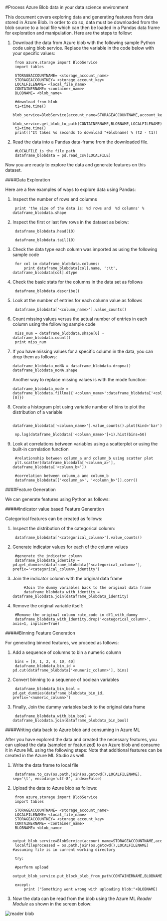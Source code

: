 <properties title="Process Data in Azure Blob" pageTitle="Process Data in  Azure Blob" description="Process Data in Azure Blob" metaKeywords="" services="data-science-process" solutions="" documentationCenter="" authors="sunliangms,fashah,msolhab" manager="paulettm" editor="" videoId="" scriptId="" />

<tags ms.service="data-science-process" ms.workload="data-services" ms.tgt_pltfrm="na" ms.devlang="na" ms.topic="article" ms.date="02/18/2015" ms.author="sunliangms,fashah,msolhab,garye" /> 

#<a name="heading"></a>Process Azure Blob data in your data science environment

This document covers exploring data and generating features from data stored in Azure Blob. In order to do so, data must be downloaded from the blob source to a local file which can then be loaded in a Pandas data frame for exploration and manipulation. Here are the steps to follow:

1. Download the data from Azure blob with the following sample Python code using blob service. Replace the variable in the code below with your specific values: 

	    from azure.storage import BlobService
    	import tables
    	
		STORAGEACCOUNTNAME= <storage_account_name>
		STORAGEACCOUNTKEY= <storage_account_key>
		LOCALFILENAME= <local_file_name>		
		CONTAINERNAME= <container_name>
		BLOBNAME= <blob_name>

    	#download from blob
    	t1=time.time()
    	blob_service=BlobService(account_name=STORAGEACCOUNTNAME,account_key=STORAGEACCOUNTKEY)
    	blob_service.get_blob_to_path(CONTAINERNAME,BLOBNAME,LOCALFILENAME)
    	t2=time.time()
    	print(("It takes %s seconds to download "+blobname) % (t2 - t1))


2. Read the data into a Pandas data-frame from the downloaded file.

	    #LOCALFILE is the file path	
    	dataframe_blobdata = pd.read_csv(LOCALFILE)

Now you are ready to explore the data and generate features on this dataset.

####<a name="blob-dataexploration"></a>Data Exploration

Here are a few examples of ways to explore data using Pandas:

1. Inspect the number of rows and columns 

		print 'the size of the data is: %d rows and  %d columns' % dataframe_blobdata.shape

2. Inspect the first or last few rows in the dataset as below:

		dataframe_blobdata.head(10)
		
		dataframe_blobdata.tail(10)

3. Check the data type each column was imported as using the following sample code
 	
		for col in dataframe_blobdata.columns:
		    print dataframe_blobdata[col].name, ':\t', dataframe_blobdata[col].dtype

4. Check the basic stats for the columns in the data set as follows
 
		dataframe_blobdata.describe()
	
5. Look at the number of entries for each column value as follows

		dataframe_blobdata['<column_name>'].value_counts()

6. Count missing values versus the actual number of entries in each column using the following sample code

		miss_num = dataframe_blobdata.shape[0] - dataframe_blobdata.count()
		print miss_num
	 
7.	If you have missing values for a specific column in the data, you can drop them as follows:

		dataframe_blobdata_noNA = dataframe_blobdata.dropna()
		dataframe_blobdata_noNA.shape

	Another way to replace missing values is with the mode function:
	
		dataframe_blobdata_mode = dataframe_blobdata.fillna({'<column_name>':dataframe_blobdata['<column_name>'].mode()[0]})		

8. Create a histogram plot using variable number of bins to plot the distribution of a variable	
	
		dataframe_blobdata['<column_name>'].value_counts().plot(kind='bar')
		
		np.log(dataframe_blobdata['<column_name>']+1).hist(bins=50)
	
9. Look at correlations between variables using a scatterplot or using the built-in correlation function

		#relationship between column_a and column_b using scatter plot
		plt.scatter(dataframe_blobdata['<column_a>'], dataframe_blobdata['<column_b>'])
		
		#correlation between column_a and column_b
		dataframe_blobdata[['<column_a>', '<column_b>']].corr()
	
	
####<a name="blob-featuregen"></a>Feature Generation
	
We can generate features using Python as follows:

#####<a name="blob-countfeature"></a>Indicator value based Feature Generation

Categorical features can be created as follows:

1. Inspect the distribution of the categorical column:
	
		dataframe_blobdata['<categorical_column>'].value_counts()

2. Generate indicator values for each of the column values

		#generate the indicator column
		dataframe_blobdata_identity = pd.get_dummies(dataframe_blobdata['<categorical_column>'], prefix='<categorical_column>_identity')

3. Join the indicator column with the original data frame 
 
			#Join the dummy variables back to the original data frame
			dataframe_blobdata_with_identity = dataframe_blobdata.join(dataframe_blobdata_identity)

4. Remove the original variable itself:

		#Remove the original column rate_code in df1_with_dummy
		dataframe_blobdata_with_identity.drop('<categorical_column>', axis=1, inplace=True)
	
#####<a name="blob-binningfeature"></a>Binning Feature Generation

For generating binned features, we proceed as follows:

1. Add a sequence of columns to bin a numeric column
 
		bins = [0, 1, 2, 4, 10, 40]
		dataframe_blobdata_bin_id = pd.cut(dataframe_blobdata['<numeric_column>'], bins)
		
2. Convert binning to a sequence of boolean variables

		dataframe_blobdata_bin_bool = pd.get_dummies(dataframe_blobdata_bin_id, prefix='<numeric_column>')
	
3. Finally, Join the dummy variables back to the original data frame

		dataframe_blobdata_with_bin_bool = dataframe_blobdata.join(dataframe_blobdata_bin_bool)	

####<a name="sql-featuregen"></a>Writing data back to Azure blob and consuming in Azure ML

After you have explored the data and created the necessary features, you can upload the data (sampled or featurized) to an Azure blob and consume it in Azure ML using the following steps:
Note that additional features can be created in the Azure ML Studio as well. 
1. Write the data frame to local file

		dataframe.to_csv(os.path.join(os.getcwd(),LOCALFILENAME), sep='\t', encoding='utf-8', index=False)

2. Upload the data to Azure blob as follows:

		from azure.storage import BlobService
    	import tables

		STORAGEACCOUNTNAME= <storage_account_name>
		LOCALFILENAME= <local_file_name>
		STORAGEACCOUNTKEY= <storage_account_key>
		CONTAINERNAME= <container_name>
		BLOBNAME= <blob_name>

	    output_blob_service=BlobService(account_name=STORAGEACCOUNTNAME,account_key=STORAGEACCOUNTKEY)    
	    localfileprocessed = os.path.join(os.getcwd(),LOCALFILENAME) #assuming file is in current working directory
	    
	    try:
	   
	    #perform upload
	    output_blob_service.put_block_blob_from_path(CONTAINERNAME,BLOBNAME,localfileprocessed)
	    
	    except:	        
		    print ("Something went wrong with uploading blob:"+BLOBNAME)

3. Now the data can be read from the blob using the Azure ML *Reader Module* as shown in the screen below:
 
![reader blob][1]

[1]: ./media/machine-learning-data-science-sample-data-blob/reader_blob.png

